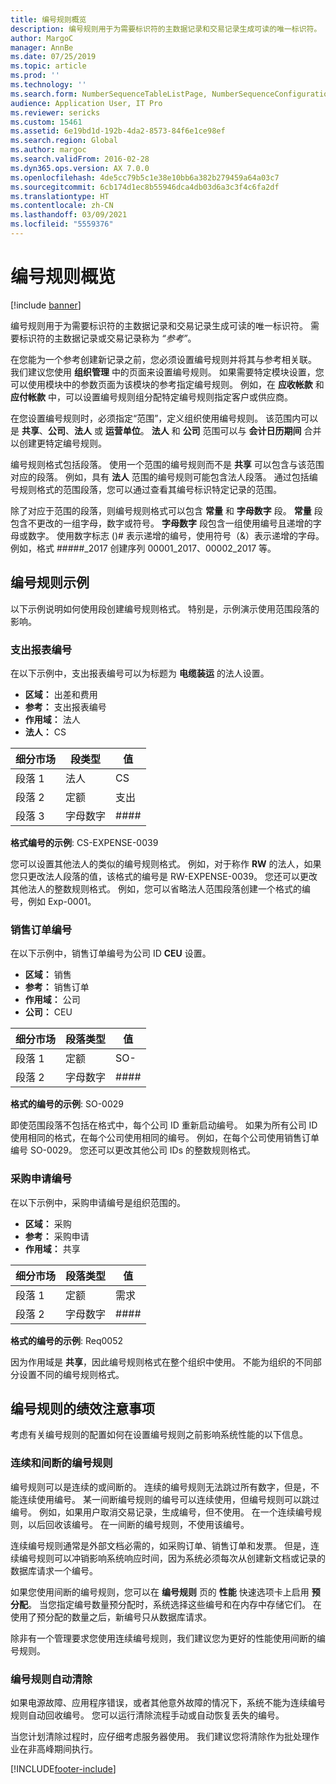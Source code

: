 ```yaml
---
title: 编号规则概览
description: 编号规则用于为需要标识符的主数据记录和交易记录生成可读的唯一标识符。
author: MargoC
manager: AnnBe
ms.date: 07/25/2019
ms.topic: article
ms.prod: ''
ms.technology: ''
ms.search.form: NumberSequenceTableListPage, NumberSequenceConfiguration
audience: Application User, IT Pro
ms.reviewer: sericks
ms.custom: 15461
ms.assetid: 6e19bd1d-192b-4da2-8573-84f6e1ce98ef
ms.search.region: Global
ms.author: margoc
ms.search.validFrom: 2016-02-28
ms.dyn365.ops.version: AX 7.0.0
ms.openlocfilehash: 4de5cc79b5c1e38e10bb6a382b279459a64a03c7
ms.sourcegitcommit: 6cb174d1ec8b55946dca4db03d6a3c3f4c6fa2df
ms.translationtype: HT
ms.contentlocale: zh-CN
ms.lasthandoff: 03/09/2021
ms.locfileid: "5559376"
---
```

# <a name="number-sequences-overview"></a>编号规则概览

[!include [banner](../includes/banner.md)]

编号规则用于为需要标识符的主数据记录和交易记录生成可读的唯一标识符。 需要标识符的主数据记录或交易记录称为 *“参考”*。

在您能为一个参考创建新记录之前，您必须设置编号规则并将其与参考相关联。 我们建议您使用 **组织管理** 中的页面来设置编号规则。 如果需要特定模块设置，您可以使用模块中的参数页面为该模块的参考指定编号规则。 例如，在 **应收帐款** 和 **应付帐款** 中，可以设置编号规则组分配特定编号规则指定客户或供应商。

在您设置编号规则时，必须指定“范围”，定义组织使用编号规则。 该范围内可以是 **共享**、**公司**、**法人** 或 **运营单位**。 **法人** 和 **公司** 范围可以与 **会计日历期间** 合并以创建更特定编号规则。

编号规则格式包括段落。 使用一个范围的编号规则而不是 **共享** 可以包含与该范围对应的段落。 例如，具有 **法人** 范围的编号规则可能包含法人段落。 通过包括编号规则格式的范围段落，您可以通过查看其编号标识特定记录的范围。

除了对应于范围的段落，则编号规则格式可以包含 **常量** 和 **字母数字** 段。 **常量** 段包含不更改的一组字母，数字或符号。 **字母数字** 段包含一组使用编号且递增的字母或数字。 使用数字标志 ()\# 表示递增的编号，使用符号（&）表示递增的字母。 例如，格式 \#\#\#\#\#\_2017 创建序列 00001\_2017、00002\_2017 等。

## <a name="number-sequence-examples"></a>编号规则示例

以下示例说明如何使用段创建编号规则格式。 特别是，示例演示使用范围段落的影响。

### <a name="expense-report-numbers"></a>支出报表编号

在以下示例中，支出报表编号可以为标题为 **电缆装运** 的法人设置。

- **区域：** 出差和费用
- **参考：** 支出报表编号
- **作用域：** 法人
- **法人：** CS

| 细分市场  | 段类型 | 值     |
|-----------|--------------|-----------|
| 段落 1 | 法人 | CS        |
| 段落 2 | 定额     | 支出 |
| 段落 3 | 字母数字 | \#\#\#\#  |

**格式编号的示例**: CS-EXPENSE-0039

您可以设置其他法人的类似的编号规则格式。 例如，对于称作 **RW** 的法人，如果您只更改法人段落的值，该格式的编号是 RW-EXPENSE-0039。 您还可以更改其他法人的整数规则格式。 例如，您可以省略法人范围段落创建一个格式的编号，例如 Exp-0001。

### <a name="sales-order-numbers"></a>销售订单编号

在以下示例中，销售订单编号为公司 ID **CEU** 设置。

- **区域：** 销售
- **参考：** 销售订单
- **作用域：** 公司
- **公司：** CEU

| 细分市场  | 段落类型 | 值    |
|-----------|--------------|----------|
| 段落 1 | 定额     | SO-      |
| 段落 2 | 字母数字 | \#\#\#\# |

**格式的编号的示例**: SO-0029

即使范围段落不包括在格式中，每个公司 ID 重新启动编号。 如果为所有公司 ID 使用相同的格式，在每个公司使用相同的编号。 例如，在每个公司使用销售订单编号 SO-0029。 您还可以更改其他公司 IDs 的整数规则格式。

### <a name="purchase-requisition-numbers"></a>采购申请编号

在以下示例中，采购申请编号是组织范围的。

- **区域：** 采购
- **参考：** 采购申请
- **作用域：** 共享

| 细分市场  | 段落类型 | 值    |
|-----------|--------------|----------|
| 段落 1 | 定额     | 需求      |
| 段落 2 | 字母数字 | \#\#\#\# |

**格式的编号的示例**: Req0052

因为作用域是 **共享**，因此编号规则格式在整个组织中使用。 不能为组织的不同部分设置不同的编号规则格式。

## <a name="performance-considerations-for-number-sequences"></a>编号规则的绩效注意事项

考虑有关编号规则的配置如何在设置编号规则之前影响系统性能的以下信息。

### <a name="continuous-and-non-continuous-number-sequences"></a>连续和间断的编号规则

编号规则可以是连续的或间断的。 连续的编号规则无法跳过所有数字，但是，不能连续使用编号。 某一间断编号规则的编号可以连续使用，但编号规则可以跳过编号。 例如，如果用户取消交易记录，生成编号，但不使用。 在一个连续编号规则，以后回收该编号。 在一间断的编号规则，不使用该编号。

连续编号规则通常是外部文档必需的，如采购订单、销售订单和发票。 但是，连续编号规则可以冲销影响系统响应时间，因为系统必须每次从创建新文档或记录的数据库请求一个编号。

如果您使用间断的编号规则，您可以在 **编号规则** 页的 **性能** 快速选项卡上启用 **预分配**。 当您指定编号数量预分配时，系统选择这些编号和在内存中存储它们。 在使用了预分配的数量之后，新编号只从数据库请求。

除非有一个管理要求您使用连续编号规则，我们建议您为更好的性能使用间断的编号规则。

### <a name="automatic-cleanup-of-number-sequences"></a>编号规则自动清除

如果电源故障、应用程序错误，或者其他意外故障的情况下，系统不能为连续编号规则自动回收编号。 您可以运行清除流程手动或自动恢复丢失的编号。

当您计划清除过程时，应仔细考虑服务器使用。 我们建议您将清除作为批处理作业在非高峰期间执行。


[!INCLUDE[footer-include](../../../includes/footer-banner.md)]